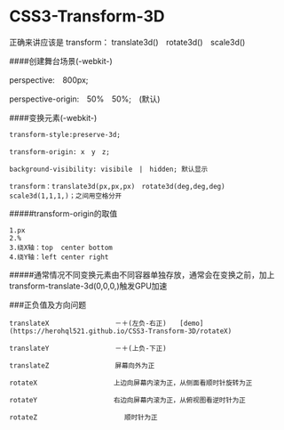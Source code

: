 # CSS3-Transform-3D

正确来讲应该是 transform： translate3d()　rotate3d()　scale3d()

####创建舞台场景(-webkit-)

  perspective:　800px;
  
  perspective-origin:　50%　50%;　(默认)
  
####变换元素(-webkit-)

    transform-style:preserve-3d;
    
    transform-origin: x　y　z;
    
    background-visibility: visibile　|　hidden; 默认显示
    
    transform：translate3d(px,px,px)　rotate3d(deg,deg,deg)　scale3d(1,1,1,)；之间用空格分开
    
#####transform-origin的取值

    1.px
    2.%
    3.绕X轴：top  center bottom
    4.绕Y轴：left center right
    
#####通常情况不同变换元素由不同容器单独存放，通常会在变换之前，加上transform-translate-3d(0,0,0,)触发GPU加速

###正负值及方向问题
    
    translateX　　　　　　　　　　－＋(左负-右正)　　[demo](https://herohql521.github.io/CSS3-Transform-3D/rotateX)
    
    translateY　　　　　　　　　　－＋(上负-下正)　　　　　　　　　　　
    
    translateZ　　　　　　　　　　屏幕向外为正
    
    rotateX　　　　　　　　　　　 上边向屏幕内滚为正，从侧面看顺时针旋转为正
    
    rotateY　　　　　　　　　　　 右边向屏幕内滚为正，从俯视图看逆时针为正
    
    rotateZ                      顺时针为正

    
    

